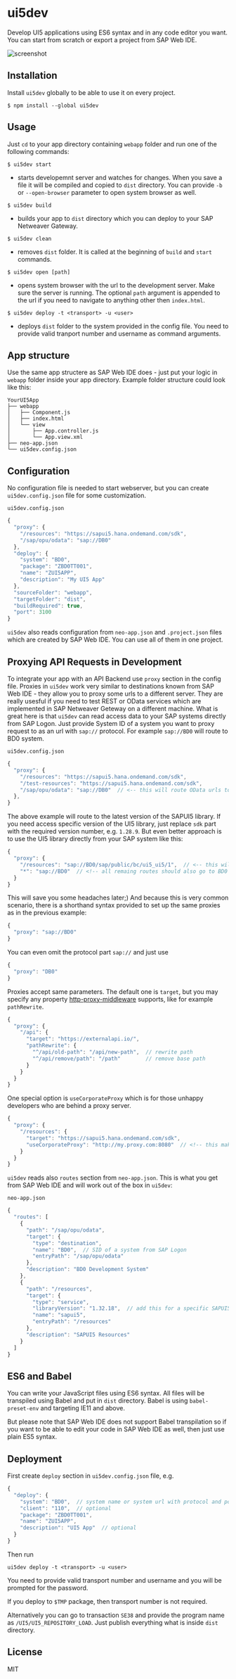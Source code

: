 # ui5dev

Develop UI5 applications using ES6 syntax and in any code editor you want. You can start from scratch or export a project from SAP Web IDE.

![screenshot](https://bytebucket.org/zftrw-sap/ui5dev/raw/d70ee1c02e8749ec3c12f198c40b2d40db864718/screenshot.png?raw=true)


## Installation

Install `ui5dev` globally to be able to use it on every project.

```
$ npm install --global ui5dev
```


## Usage

Just `cd` to your app directory containing `webapp` folder and run one of the following commands: 

```
$ ui5dev start
```
- starts developemnt server and watches for changes. When you save a file it will be compiled and copied to `dist` directory. You can provide `-b` or `--open-browser` parameter to open system browser as well.

```
$ ui5dev build
```
- builds your app to `dist` directory which you can deploy to your SAP Netweaver Gateway. 

```
$ ui5dev clean
```
- removes `dist` folder. It is called at the beginning of `build` and `start` commands.

```
$ ui5dev open [path]
```
- opens system browser with the url to the development server. Make sure the server is running. The optional `path` argument is appended to the url if you need to navigate to anything other then `index.html`.

```
$ ui5dev deploy -t <transport> -u <user>
```
- deploys `dist` folder to the system provided in the config file. You need to provide valid tranport number and username as command arguments.

## App structure

Use the same app structere as SAP Web IDE does - just put your logic in `webapp` folder inside your app directory. Example folder structure could look like this:
```
YourUI5App
├── webapp
│   ├── Component.js
│   ├── index.html
│   └── view
│       ├── App.controller.js
│       └── App.view.xml
├── neo-app.json
└── ui5dev.config.json
```


## Configuration

No configuration file is needed to start webserver, but you can create `ui5dev.config.json` file for some customization.

`ui5dev.config.json`
```js
{
  "proxy": {
    "/resources": "https://sapui5.hana.ondemand.com/sdk",
    "/sap/opu/odata": "sap://DB0"
  },
  "deploy": {
    "system": "BD0",
    "package": "ZBD0TT001",
    "name": "ZUI5APP",
    "description": "My UI5 App"
  },
  "sourceFolder": "webapp",
  "targetFolder": "dist",
  "buildRequired": true,
  "port": 3100
}
```

`ui5dev` also reads configuration from `neo-app.json` and `.project.json` files which are created by SAP Web IDE. You can use all of them in one project.


## Proxying API Requests in Development

To integrate your app with an API Backend use `proxy` section in the config file. Proxies in `ui5dev` work very similar to destinations known from SAP Web IDE - they allow you to proxy some urls to a different server. They are really usesful if you need to test REST or OData services which are implemented in SAP Netweaver Geteway on a different machine. What is great here is that `ui5dev` can read access data to your SAP systems directly from SAP Logon. Just provide System ID of a system you want to proxy request to as an url with `sap://` protocol. For example `sap://BD0` will route to BD0 system.
 
`ui5dev.config.json`
```js
{
  "proxy": {
    "/resources": "https://sapui5.hana.ondemand.com/sdk",
    "/test-resources": "https://sapui5.hana.ondemand.com/sdk",
    "/sap/opu/odata": "sap://DB0"  // <-- this will route OData urls to DB0 system
  },
}
```
The above example will route to the latest version of the SAPUI5 library. If you need access specific version of the UI5 library, just replace `sdk` part with the required version number, e.g. `1.28.9`. 
But even better approach is to use the UI5 library directly from your SAP system like this:
```js
{
  "proxy": {
    "/resources": "sap://BD0/sap/public/bc/ui5_ui5/1",  // <-- this will route to UI5 library installed on BD0 system
    "*": "sap://BD0"  // <!-- all remaing routes should also go to BD0 system
  }
}
```
This will save you some headaches later;) And because this is very common scenario, there is a shorthand syntax provided to set up the same proxies as in the previous example:
```js
{
  "proxy": "sap://BD0"
}
```
You can even omit the protocol part `sap://` and just use
```js
{
  "proxy": "DB0"
}
```

Proxies accept same parameters. The default one is `target`, but you may specify any property [http-proxy-middleware](https://github.com/chimurai/http-proxy-middleware#options) supports, like for example `pathRewrite`.
```js
{
  "proxy": {
    "/api": {
      "target": "https://externalapi.io/",
      "pathRewrite": {
        "^/api/old-path": "/api/new-path",  // rewrite path
        "^/api/remove/path": "/path"        // remove base path
      }
    }
  }
}
```
One special option is `useCorporateProxy` which is for those unhappy developers who are behind a proxy server.
```js
{
  "proxy": {
    "/resources": {
      "target": "https://sapui5.hana.ondemand.com/sdk",
      "useCorporateProxy": "http://my.proxy.com:8080"  // <!-- this makes life a bit less frustrating
    }
  }
}
```

`ui5dev` reads also `routes` section from `neo-app.json`. This is what you get from SAP Web IDE and will work out of the box in `ui5dev`:

`neo-app.json`
```js
{
  "routes": [
    {
      "path": "/sap/opu/odata",
      "target": {
        "type": "destination",
        "name": "BD0",  // SID of a system from SAP Logon
        "entryPath": "/sap/opu/odata"
      },
      "description": "BD0 Development System"
    },    
    {
      "path": "/resources",
      "target": {
        "type": "service",
        "libraryVersion": "1.32.18",  // add this for a specific SAPUI5 version
        "name": "sapui5",
        "entryPath": "/resources"
      },
      "description": "SAPUI5 Resources"
    }
  ]
}
```


## ES6 and Babel

You can write your JavaScript files using ES6 syntax. All files will be transpiled using Babel and put in `dist` directory. Babel is using `babel-preset-env` and targeting IE11 and above.

But please note that SAP Web IDE does not support Babel transpilation so if you want to be able to edit your code in SAP Web IDE as well, then just use plain ES5 syntax.


## Deployment

First create `deploy` section in `ui5dev.config.json` file, e.g.
```js
{
  "deploy": {
    "system": "BD0",  // system name or system url with protocol and port number
    "client": "110",  // optional
    "package": "ZBD0TT001",
    "name": "ZUI5APP",
    "description": "UI5 App"  // optional
  }
}
```
Then run
```
ui5dev deploy -t <transport> -u <user>
```
You need to provide valid transport number and username and you will be prompted for the password.

If you deploy to `$TMP` package, then transport number is not required.

Alternatively you can go to transaction `SE38` and provide the program name as `/UI5/UI5_REPOSITORY_LOAD`. Just publish everything what is inside `dist` directory.  


## License

MIT